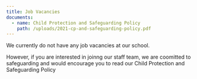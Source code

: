 ```yaml
---
title: Job Vacancies
documents:
  - name: Child Protection and Safeguarding Policy
    path: /uploads/2021-cp-and-safeguarding-policy.pdf
---
```

We currently do not have any job vacancies at our school. 

However, if you are interested in joinng our staff team, we are coomitted to safeguarding and would encourage you to read our Child Protection and Safeguarding Policy
